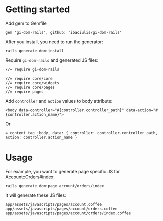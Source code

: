 # Getting started

Add gem to Gemfile
```
gem 'gi-dom-rails', github: 'ibaciulis/gi-dom-rails'
```

After you install, you need to run the generator:
```
rails generate dom:install
```

Require `gi-dom-rails` and generated JS files:
```
//= require gi-dom-rails

//= require core/core
//= require core/widgets
//= require core/pages
//= require pages
```

Add `controller` and `action` values to body attribute:
```
<body data-controller="#{controller.controller_path}" data-action="#{controller.action_name}">
```
Or
```
= content_tag :body, data: { controller: controller.controller_path, action: controller.action_name }
```

# Usage
For example, you want to generate page specific JS for Account::Orders#index:
```
rails generate dom:page account/orders/index
```
It will generate these JS files:
```
app/assets/javascripts/pages/account.coffee
app/assets/javascripts/pages/account/orders.coffee
app/assets/javascripts/pages/account/orders/index.coffee
```
